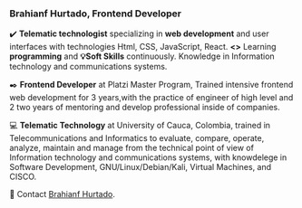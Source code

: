 ### Brahianf Hurtado, Frontend Developer

✔️  **Telematic technologist** specializing in **web development** and user interfaces with technologies Html, CSS, JavaScript, React. **<>** Learning **programming** and **💡Soft Skills** continuously. Knowledge in Information technology and communications systems.

✒️ **Frontend Developer** at Platzi Master Program, Trained intensive frontend web development for 3 years,with the practice of engineer of high level and 2 two years of mentoring and develop professional inside of companies.

💻 **Telematic Technology** at University of Cauca, Colombia, trained in Telecommunications and Informatics to evaluate, compare, operate, analyze, maintain and manage from the technical point of view of Information technology and communications systems, with knowdelege in Software Development, GNU/Linux/Debian/Kali, Virtual Machines, and CISCO.

🔗 Contact [Brahianf Hurtado](https://www.linkedin.com/in/brahianf/).
